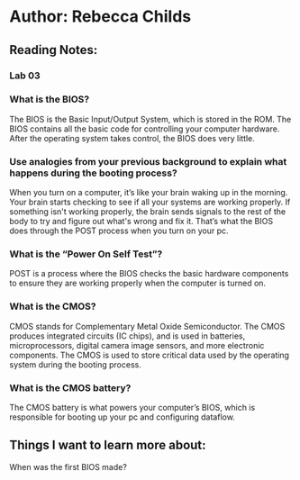 # Author: Rebecca Childs

## Reading Notes:
### Lab 03
### What is the BIOS?
The BIOS is the Basic Input/Output System, which is stored in the ROM. The BIOS contains all the basic code for controlling your computer hardware. After the operating system takes control, the BIOS does very little. 
### Use analogies from your previous background to explain what happens during the booting process?
When you turn on a computer, it’s like your brain waking up in the morning. Your brain starts checking to see if all your systems are working properly. If something isn't working properly, the brain sends signals to the rest of the body to try and figure out what's wrong and fix it. That’s what the BIOS does through the POST process when you turn on your pc. 
### What is the “Power On Self Test”?
POST is a process where the BIOS checks the basic hardware components to ensure they are working properly when the computer is turned on. 
### What is the CMOS?
CMOS stands for Complementary Metal Oxide Semiconductor. The CMOS produces integrated circuits (IC chips), and is used in batteries, microprocessors, digital camera image sensors, and more electronic components. The CMOS is used to store critical data used by the operating system during the booting process. 
### What is the CMOS battery?
The CMOS battery is what powers your computer’s BIOS, which is responsible for booting up your pc and configuring dataflow. 
## Things I want to learn more about:
When was the first BIOS made?

